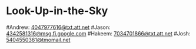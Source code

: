 # Look-Up-in-the-Sky

#Andrew: 4047977616@txt.att.net
#Jason: 4342581316@msg.fi.google.com
#Hakeem: 7034701866@txt.att.net
#Josh: 5404550361@tmomail.net
